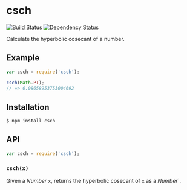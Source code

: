 # csch

[![Build Status][travis-svg]][travis]
[![Dependency Status][gemnasium-svg]][gemnasium]

Calculate the hyperbolic cosecant of a number.

## Example

``` javascript
var csch = require('csch');

csch(Math.PI);
// => 0.08658953753004692
```

## Installation

``` bash
$ npm install csch
```

## API

``` javascript
var csch = require('csch');
```

### `csch(x)`

Given a _Number_ `x`, returns the hyperbolic cosecant of `x` as a _Number_`.


   [travis]: https://travis-ci.org/KenanY/csch
   [travis-svg]: https://img.shields.io/travis/KenanY/csch.svg
   [gemnasium]: https://gemnasium.com/KenanY/csch
   [gemnasium-svg]: https://img.shields.io/gemnasium/KenanY/csch.svg
